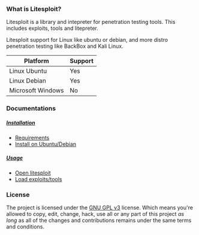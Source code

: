 ### What is Litesploit?
Litesploit is a library and intepreter for penetration testing tools. This includes exploits, tools and litepreter.

Litesploit support for Linux like ubuntu or debian, and more distro penetration testing like BackBox and Kali Linux.

|   Platform    |    Support  |
|---------------|-------------|
| Linux Ubuntu  |    Yes      |
| Linux Debian  |    Yes      |
| Microsoft Windows       | No |

### Documentations
##### [Installation](https://github.com/devilscream/litesploit/tree/master/docs#installation)
* [Requirements](https://github.com/devilscream/litesploit/tree/master/docs#requirements)
* [Install on Ubuntu/Debian](https://github.com/devilscream/litesploit/tree/master/docs#ubuntu--debian)

##### [Usage](https://github.com/devilscream/litesploit/tree/master/docs#usage)
* [Open litesploit](https://github.com/devilscream/litesploit/tree/master/docs#open-litesploit)
* [Load exploits/tools](https://github.com/devilscream/litesploit/tree/master/docs#load-exploitstools)


### License

The project is licensed under the [GNU GPL v3](http://www.gnu.org/licenses/gpl.html) license. Which means you're allowed to copy, edit, change, hack, use all or any part of this project *as long* as all of the changes and contributions remains under the same terms and conditions.